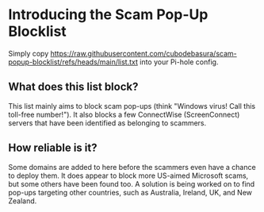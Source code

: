 # Introducing the Scam Pop-Up Blocklist
Simply copy https://raw.githubusercontent.com/cubodebasura/scam-popup-blocklist/refs/heads/main/list.txt into your Pi-hole config.

## What does this list block?
This list mainly aims to block scam pop-ups (think "Windows virus! Call this toll-free number!").
It also blocks a few ConnectWise (ScreenConnect) servers that have been identified as belonging to scammers.

## How reliable is it?
Some domains are added to here before the scammers even have a chance to deploy them.
It does appear to block more US-aimed Microsoft scams, but some others have been found too.
A solution is being worked on to find pop-ups targeting other countries, such as Australia, Ireland, UK, and New Zealand.
